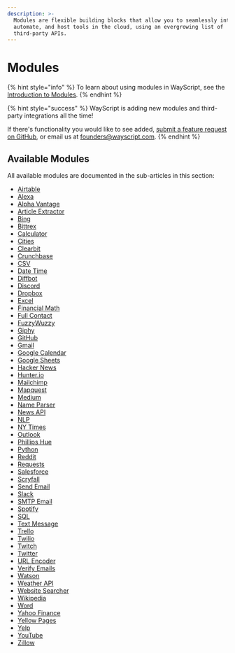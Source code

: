 ```yaml
---
description: >-
  Modules are flexible building blocks that allow you to seamlessly integrate,
  automate, and host tools in the cloud, using an evergrowing list of
  third-party APIs.
---
```


# Modules

{% hint style="info" %}
To learn about using modules in WayScript, see the [Introduction to Modules](../../getting_started/modules.md).
{% endhint %}

{% hint style="success" %}
WayScript is adding new modules and third-party integrations all the time!

If there's functionality you would like to see added, [submit a feature request on GitHub](https://github.com/wayscript/feedback), or email us at founders@wayscript.com.
{% endhint %}

## Available Modules

All available modules are documented in the sub-articles in this section:

* [Airtable](library/modules/airtable.md)
* [Alexa](library/modules/alexa.md)
* [Alpha Vantage](library/modules/alpha-vantage.md)
* [Article Extractor](library/modules/article-extractor.md)
* [Bing](library/modules/bing.md)
* [Bittrex](library/modules/bittrex.md)
* [Calculator](library/modules/calculator.md)
* [Cities](library/modules/cities.md)
* [Clearbit](library/modules/clearbit.md)
* [Crunchbase](library/modules/crunchbase.md)
* [CSV](library/modules/csv.md)
* [Date Time](library/modules/date-time.md)
* [Diffbot](library/modules/diffbot.md)
* [Discord](library/modules/discord.md)
* [Dropbox](library/modules/dropbox.md)
* [Excel](library/modules/excel.md)
* [Financial Math](library/modules/financial-math.md)
* [Full Contact](library/modules/full-contact.md)
* [FuzzyWuzzy](library/modules/fuzzywuzzy.md)
* [Giphy](library/modules/giphy.md)
* [GitHub](library/modules/github.md)
* [Gmail](library/modules/gmail.md)
* [Google Calendar](library/modules/google-calendar.md)
* [Google Sheets](library/modules/google-sheets.md)
* [Hacker News](library/modules/hackernews.md)
* [Hunter.io](library/modules/hunter.io.md)
* [Mailchimp](library/modules/mailchimp.md)
* [Mapquest](library/modules/mapquest.md)
* [Medium](library/modules/medium.md)
* [Name Parser](library/modules/name-parser.md)
* [News API](library/modules/news-api.md)
* [NLP](library/modules/nlp.md)
* [NY Times](library/modules/ny-times.md)
* [Outlook](library/modules/outlook.md)
* [Phillips Hue](library/modules/phillips-hue.md)
* [Python](library/modules/python/README.md)
* [Reddit](library/modules/reddit.md)
* [Requests](library/modules/requests.md)
* [Salesforce](library/modules/salesforce.md)
* [Scryfall](library/modules/scryfall.md)
* [Send Email](library/modules/send-email.md)
* [Slack](library/modules/slack.md)
* [SMTP Email](library/modules/smtp-email.md)
* [Spotify](library/modules/spotify.md)
* [SQL](library/modules/sql.md)
* [Text Message](library/modules/text-message.md)
* [Trello](library/modules/trello.md)
* [Twilio](library/modules/twilio.md)
* [Twitch](library/modules/twitch.md)
* [Twitter](library/modules/twitter.md)
* [URL Encoder](library/modules/url-encoder.md)
* [Verify Emails](library/modules/verify-emails.md)
* [Watson](library/modules/watson.md)
* [Weather API](library/modules/weather-api.md)
* [Website Searcher](library/modules/website-searcher.md)
* [Wikipedia](library/modules/wikipedia.md)
* [Word](library/modules/word.md)
* [Yahoo Finance](library/modules/yahoo-finance.md)
* [Yellow Pages](library/modules/yellow-pages.md)
* [Yelp](library/modules/yelp.md)
* [YouTube](library/modules/youtube.md)
* [Zillow](library/modules/zillow.md)
